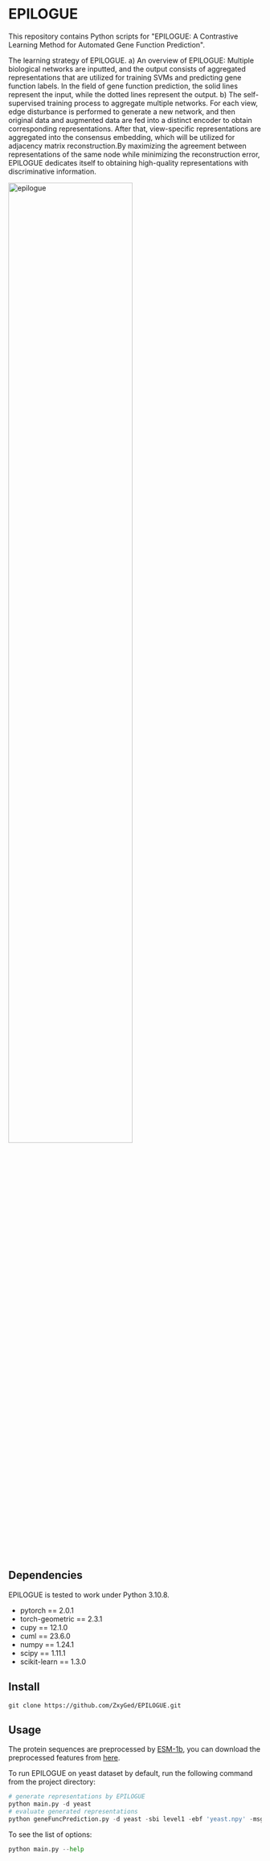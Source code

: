 # EPILOGUE
This repository contains Python scripts for "EPILOGUE: A Contrastive Learning Method for Automated Gene Function Prediction". 

The learning strategy of EPILOGUE. a) An overview of EPILOGUE: Multiple biological networks are inputted, and the output consists of aggregated representations that are utilized for training SVMs and predicting gene function labels. In the field of gene function prediction, the solid lines represent the input, while the dotted lines represent the output. b) The self-supervised training process to aggregate multiple networks. For each view, edge disturbance is performed to generate a new network, and then original data and augmented data are fed into a distinct encoder to obtain corresponding representations. After that, view-specific representations are aggregated into the consensus embedding, which will be utilized for adjacency matrix reconstruction.By maximizing the agreement between representations of the same node while minimizing the reconstruction error, EPILOGUE dedicates itself to obtaining high-quality representations with discriminative information.
<!-- ![epilogue](flow.png) -->
<!-- <div align=center>  
<img src="flow.png" alt="epilogue" width="70%"/>
</div> -->
<img src="https://github.com/ZxyGed/EPILOGUE/edit/master/flow.png" alt="epilogue" width="70%"/>

## Dependencies
EPILOGUE is tested to work under Python 3.10.8.

- pytorch == 2.0.1
- torch-geometric == 2.3.1
- cupy == 12.1.0
- cuml == 23.6.0
- numpy == 1.24.1
- scipy == 1.11.1
- scikit-learn == 1.3.0

## Install

```git
git clone https://github.com/ZxyGed/EPILOGUE.git
```

## Usage
The protein sequences are preprocessed by [ESM-1b](https://github.com/facebookresearch/esm), you can download the preprocessed features from [here](https://pan.baidu.com/s/1xxnXRND6YNFFxLKLZtVlFg?pwd=1234).

To run EPILOGUE on yeast dataset by default, run the following command from the project directory:
```python 
# generate representations by EPILOGUE
python main.py -d yeast 
# evaluate generated representations
python geneFuncPrediction.py -d yeast -sbi level1 -ebf 'yeast.npy' -msg 'evaluation on yeast dataset' 
```
To see the list of options:
```python
python main.py --help
```
